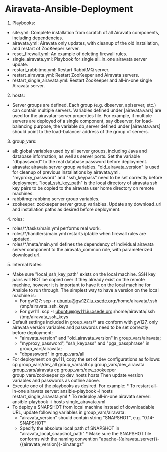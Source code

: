 Airavata-Ansible-Deployment
===========================
1. Playbooks:
  - site.yml: Complete installation from scratch of all Airavata components, including dependencies. 
  - airavata.yml: Airavata only updates, with cleanup of the old installation, and restart of ZooKeeper server. 
  - reset_firewall.yml: An example of deleting firewall rules. 
  - single_airavata.yml: Playbook for single all_in_one airavata server update. 
  - restart_rabbitmq.yml: Restart RabbitMQ server.
  - restart_airavata.yml: Restart ZooKeeper and Airavata servers.
  - restart_single_airavata.yml: Restart ZooKeeper and all-in-one single Airavata server. 

2. hosts:
  - Server groups are defined. Each group (e.g. dbserver, apiserver, etc.) can contain multiple servers. Variables defined under [airavata:vars] are used for the airavatar-server.properties file. For example, if multiple servers are deployed of a single component, say dbserver, for load-balancing purpose, the variable db_server defined under [airavata:vars] should point to the load-balancer address of the group of servers. 

3. group_vars:
  - all: global variables used by all server groups, including Java and database information, as well as server ports. Set the variable "dbpassword" to the real database password before deployment. 
  - airavata: airavata server group variables. "old_airavata_version" is used for cleanup of previous installations by airavata.yml. "myproxy_password" and "ssh_keypass" need to be set correctly before deployment. "local_ssh_key_path" is the local directory of airavata ssh key pairs to be copied to the airavata user home directory on remote machines. 	
  - rabbitmq: rabbimq server group variables.
  - zookeeper: zookeeper server group variables. 
Update any download_url and installation paths as desired before deployment. 

4. roles:
  - roles/*/tasks/main.yml performs real work.  
  - roles/*/handlers/main.yml restarts iptable when firewall rules are updated.
  - roles/*/meta/main.yml defines the dependency of individual airavata server component to the airavata_common role, with parameterized download url.  

5. Internal Notes:
  - Make sure "local_ssh_key_path" exists on the local machine. SSH key pairs will NOT be copied over if they already exist on the remote machine, however it is important to have it on the local machine for Ansible to run through. The simplest way to have a version on the local machine is:
	* For gw127: 
	   scp -r ubuntu@gw127.iu.xsede.org:/home/airavata/.ssh /tmp/airavata_ssh_keys
	* For gw111: 
	   scp -r ubuntu@gw111.iu.xsede.org:/home/airavata/.ssh /tmp/airavata_ssh_keys
  - Default settings included in group_vars/* are conform with gw127, only airavata version variables and passwords need to be set correctly before deployment:
	* "airavata_version" and "old_airavata_version" in group_vars/airavata;
	* "myproxy_password", "ssh_keypass" and "pga_passphrase" in group_vars/airavata;
	* "dbpassword" in group_vars/all
  - For deployment on gw111, copy the set of dev configurations as follows:
	cp group_vars/dev_all group_vars/all 
	cp group_vars/dev_airavata group_vars/airavata
	cp group_vars/dev_zookeeper group_vars/zookeeper
 	cp dev_hosts hosts
    Then update version variables and passwords as outline above. 
   - Execute one of the playbooks as desired. For example:
	* To restart all-in-one airavata server:
		ansible-playbook -i hosts restart_single_airavata.yml
	* To redeploy all-in-one airavata server:
		ansible-playbook -i hosts single_airavata.yml
   - To deploy a SNAPSHOT from local machine instead of downloadable URL, update following variables in group_vars/airavata:
        * "airavata_version" should contain string "SNAPSHOT", e.g. "0.14-SNAPSHOT"
        * Specify the absolute local path of SNAPSHOT in "airavata_local_snapshot_path" 
	* Make sure the SNAPSHOT file conforms with the naming convention "apache-{{airavata_server}}-{{airavata_version}}-bin.tar.gz"
